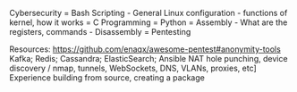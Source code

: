 Cybersecurity
    = Bash Scripting
        - General Linux configuration
        - functions of kernel, how it works
    = C Programming
    = Python
    = Assembly
        - What are the registers, commands
        - Disassembly
    = Pentesting
    

Resources:
https://github.com/enaqx/awesome-pentest#anonymity-tools
Kafka; Redis; Cassandra; ElasticSearch; Ansible
NAT hole punching, device discovery / nmap, tunnels, WebSockets, DNS, VLANs, proxies, etc]
Experience building from source, creating a package

